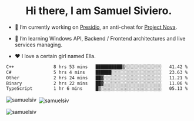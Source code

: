 <h1 align="center">Hi there, I am Samuel Siviero.</h1>

- 🔭 I’m currently working on [Presidio](https://presidio.ac), an anti-cheat for [Project Nova](https://discord.gg/novafn).

- 🌱 I’m learning Windows API, Backend / Frontend architectures and live services managing.

- ❤️ I love a certain girl named Ella.

<!--START_SECTION:waka-->

```txt
C++               8 hrs 53 mins   ██████████▒░░░░░░░░░░░░░░   41.42 %
C#                5 hrs 4 mins    ██████░░░░░░░░░░░░░░░░░░░   23.63 %
Other             2 hrs 24 mins   ██▓░░░░░░░░░░░░░░░░░░░░░░   11.21 %
Binary            2 hrs 22 mins   ██▓░░░░░░░░░░░░░░░░░░░░░░   11.06 %
TypeScript        1 hr 6 mins     █▒░░░░░░░░░░░░░░░░░░░░░░░   05.13 %
```

<!--END_SECTION:waka-->

<p><img align="left" src="https://github-readme-stats.vercel.app/api/top-langs?username=samuelsiv&show_icons=true&locale=en&layout=compact&theme=radical" alt="samuelsiv" /></p>

<p>&nbsp;<img align="center" src="https://github-readme-stats.vercel.app/api?username=samuelsiv&show_icons=true&locale=en&theme=radical" alt="samuelsiv" /></p>
<p align="left"> <img src="https://komarev.com/ghpvc/?username=samuelsiv&label=Profile%20views&color=0e75b6&style=flat" alt="samuelsiv" /> </p>
